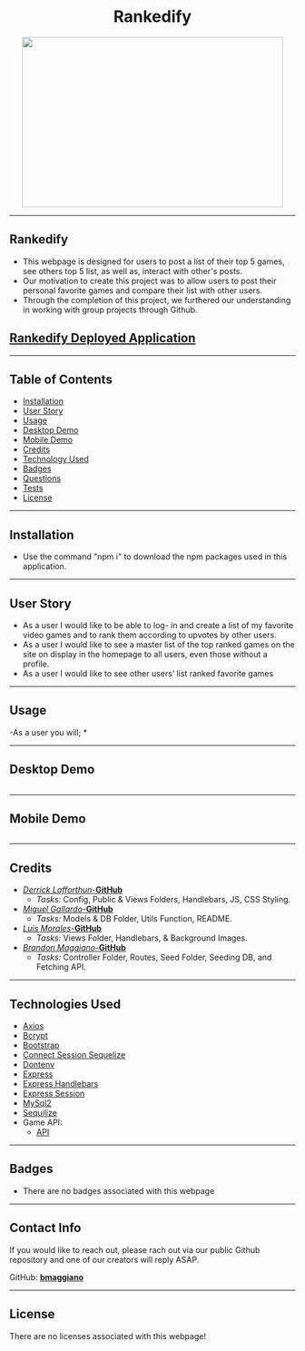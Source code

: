  <h1 align="center">Rankedify</h1>  
<p align="center">
    <img width="460" height="300" src="">
</p>

----

## Rankedify

* This webpage is designed for users to post a list of their top 5 games, see others top 5 list, as well as, interact with other's posts.
* Our motivation to create this project was to allow users to post their personal favorite games and compare their list with other users.
* Through the completion of this project, we furthered our understanding in working with group projects through Github.


## [Rankedify Deployed Application](https://github.com/bmaggiano/Rankedify)

----

## Table of Contents

* [Installation](#installation)
* [User Story](#user-story)
* [Usage](#usage)
* [Desktop Demo](#desktop-demo)
* [Mobile Demo](#mobile-demo)
* [Credits](#credits)
* [Technology Used](#technologies-used)
* [Badges](#badges)
* [Questions](#questions)
* [Tests](#tests)
* [License](#license)

----

## Installation

* Use the command "npm i" to download the npm packages used in this application.

----

## User Story

* As a user I would like to be able to log- in and create a list of my favorite video games and to rank them according to upvotes by other users.
* As a user I would like to see a master list of the top ranked games on the site on display in the homepage to all users, even those without a profile.
* As a user I would like to see other users’ list ranked favorite games


----

## Usage

-As a user you will;
*

----

## Desktop Demo
<img src= ""></img>

----

## Mobile Demo
<p align="center">
<img src= ""></img>
</p>

----

## Credits

* [*Derrick Lafforthun*-**GitHub**](https://github.com/Derricklaff)
    * *Tasks:* Config, Public & Views Folders, Handlebars, JS, CSS Styling. 
* [*Miguel Gallardo*-**GitHub**](https://github.com/magallardo77)
    * *Tasks:* Models & DB Folder, Utils Function, README.
* [*Luis Morales*-**GitHub**](https://github.com/Pogga1)
    * *Tasks:* Views Folder,  Handlebars, & Background Images.
* [*Brandon Maggiano*-**GitHub**](https://github.com/bmaggiano)
    * *Tasks:* Controller Folder, Routes, Seed Folder, Seeding DB, and Fetching API.


----

## Technologies Used
* [Axios](https://www.npmjs.com/package/axios)
* [Bcrypt](https://www.npmjs.com/package/bcrypt)
* [Bootstrap](https://fonts.google.com/)
* [Connect Session Sequelize](https://www.npmjs.com/package/connect-session-sequelize)
* [Dontenv](https://www.npmjs.com/package/dotenv)
* [Express](https://www.npmjs.com/package/express)
* [Express Handlebars](https://www.npmjs.com/package/express-handlebars)
* [Express Session](https://www.npmjs.com/package/express-session)
* [MySql2](https://www.npmjs.com/package/mysql2)
* [Sequilize](https://www.npmjs.com/package/sequelize)
* Game API:
    * [API](https://url.com)


----

## Badges

* There are no badges associated with this webpage

----

## Contact Info


If you would like to reach out, please rach out via our public Github repository and one of our creators will reply ASAP.


GitHub: [**bmaggiano**](https://github.com/bmaggiano/Rankedify)

----

## License

There are no licenses associated with this webpage!
